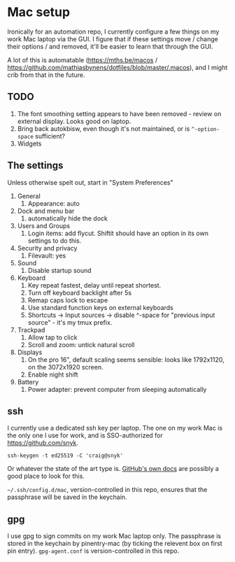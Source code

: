 # Mac setup

Ironically for an automation repo, I currently configure a few things on my work
Mac laptop via the GUI. I figure that if these settings move / change their
options / and removed, it'll be easier to learn that through the GUI.

A lot of this is automatable (<https://mths.be/macos> /
<https://github.com/mathiasbynens/dotfiles/blob/master/.macos>), and I might
crib from that in the future.

## TODO

1. The font smoothing setting appears to have been removed - review on external
   display. Looks good on laptop.
1. Bring back autokbisw, even though it's not maintained, or is `^-option-space`
   sufficient?
1. Widgets

## The settings

Unless otherwise spelt out, start in "System Preferences"

1. General
   1. Appearance: auto
1. Dock and menu bar
   1. automatically hide the dock
1. Users and Groups
   1. Login items: add flycut. Shiftit should have an option in its own settings
      to do this.
1. Security and privacy
   1. Filevault: yes
1. Sound
   1. Disable startup sound
1. Keyboard
   1. Key repeat fastest, delay until repeat shortest.
   1. Turn off keyboard backlight after 5s
   1. Remap caps lock to escape
   1. Use standard function keys on external keyboards
   1. Shortcuts -> Input sources -> disable ^-space for "previous input source" -
      it's my tmux prefix.
1. Trackpad
   1. Allow tap to click
   1. Scroll and zoom: untick natural scroll
1. Displays
   1. On the pro 16", default scaling seems sensible: looks like 1792x1120, on
      the 3072x1920 screen.
   1. Enable night shift
1. Battery
   1. Power adapter: prevent computer from sleeping automatically

## ssh

I currently use a dedicated ssh key per laptop. The one on my work Mac is the
only one I use for work, and is SSO-authorized for <https://github.com/snyk>.

```
ssh-keygen -t ed25519 -C 'craig@snyk'
```

Or whatever the state of the art type is. [GitHub's own
docs](https://docs.github.com/en/github/authenticating-to-github/generating-a-new-ssh-key-and-adding-it-to-the-ssh-agent#generating-a-new-ssh-key)
are possibly a good place to look for this.

`~/.ssh/config.d/mac`, version-controlled in this repo, ensures that the
passphrase will be saved in the keychain.

## gpg

I use gpg to sign commits on my work Mac laptop only. The passphrase is stored
in the keychain by pinentry-mac (by ticking the relevent box on first pin
entry). `gpg-agent.conf` is version-controlled in this repo.
